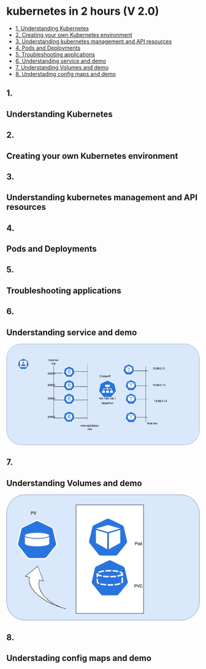 # kubernetes in 2 hours (V 2.0)

- [1. Understanding Kubernetes](#understanding-kubernetes)
- [2. Creating your own Kubernetes environment](#creating-your-own-kubernetes-environment)
- [3. Understanding kubernetes management and API resources](#understanding-kubernetes-management-and-API-resources)
- [4. Pods and Deployments](#pods-and-deployments)
- [5. Troubleshooting applications](#troubleshooting-applications)
- [6. Understanding service and demo](#understanding-service-and-demo)
- [7. Understanding Volumes and demo](#understanding-volumes-and-demo)
- [8. Understading config maps and demo](#understanding-config-maps-and-demo)

## 1.
##  Understanding Kubernetes








## 2.
## Creating your own Kubernetes environment









## 3.
## Understanding kubernetes management and API resources








## 4.
## Pods and Deployments


## 5.
##  Troubleshooting applications


## 6.
## Understanding service and demo

![](https://github.com/chirag99969/kubernetes/blob/main/image/Untitled.jpg)


## 7.
##  Understanding Volumes and demo
![](https://github.com/chirag99969/kubernetes/blob/main/image/Untitled%20(1).jpg)


## 8.
##  Understading config maps and demo



